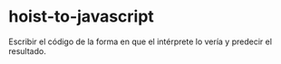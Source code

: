 # hoist-to-javascript

Escribir el código de la forma en que el intérprete lo vería y predecir el resultado.